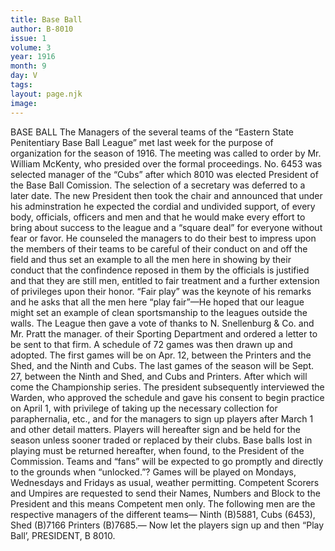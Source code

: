 ```yaml
---
title: Base Ball
author: B-8010
issue: 1
volume: 3
year: 1916
month: 9
day: V
tags:
layout: page.njk
image:
---
```

BASE BALL       The Managers of the several teams of the “Eastern State Penitentiary Base Ball League” met last week for the purpose of organization for the season of 1916. The meeting was called to order by Mr. William McKenty, who presided over the formal proceedings.       No. 6453 was selected manager of the “Cubs” after which 8010 was elected President of the Base Ball Comission. The selection of a secretary was deferred to a later date. The new President then took the chair and announced that under his adminstration he expected the cordial and undivided support, of every body, officials, officers and men and that he would make every effort to bring about success to the league and a “square deal” for everyone without fear or favor. He counseled the managers to do their best to impress upon the members of their teams to be careful of their conduct on and off the field and thus set an example to all the men here in showing by their conduct that the confindence reposed in them by the officials is justified and that they are still men, entitled to fair treatment and a further extension of privileges upon their honor. “Fair play” was the keynote of his remarks and he asks that all the men here “play fair”—He hoped that our league might set an example of clean sportsmanship to the leagues outside the walls.       The League then gave a vote of thanks to N. Snellenburg & Co. and Mr. Pratt the manager. of their Sporting Department and ordered a letter to be sent to that firm.       A schedule of 72 games was then drawn up and adopted. The first games will be on Apr. 12, between the Printers and the Shed, and the Ninth and Cubs. The last games of the season will be Sept. 27, between the Ninth and Shed, and Cubs and Printers. After which will come the Championship series.       The president subsequently interviewed the Warden, who approved the schedule and gave his consent to begin practice on April 1, with privilege of taking up the necessary collection for paraphernalia, etc., and for the managers to sign up players after March 1 and other detail matters.       Players will hereafter sign and be held for the season unless sooner traded or replaced by their clubs. Base balls lost in playing must be returned hereafter, when found, to the President of the Commission.       Teams and “fans” will be expected to go promptly and directly to the grounds when “unlocked.”? Games will be played on Mondays, Wednesdays and Fridays as usual, weather permitting. Competent Scorers and Umpires are requested to send their Names, Numbers and Block to the President and this means Competent men only.       The following men are the respective managers of the different teams— Ninth (B)5881, Cubs (6453), Shed (B)7166 Printers (B)7685.—      Now let the players sign up and then “Play Ball’,       PRESIDENT, B 8010.    




